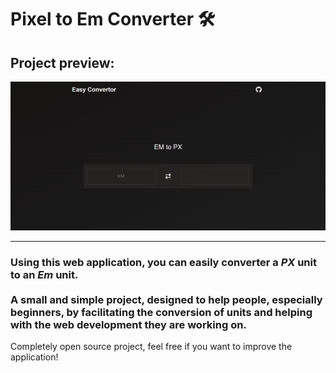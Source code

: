 # Pixel to Em Converter 🛠

## Project preview:

<img src="./assets/preview.png"/>
<hr/>
<h3>
 Using this web application, you can easily converter a <em>PX</em> unit to an <em>Em</em> unit. 
 <br>
 <br>
 A small and simple project, designed to help people, especially beginners, by facilitating the conversion of units and helping with the web development they are working on.
</h3>

<p>
Completely open source project, feel free if you want to improve the application!
</p>
